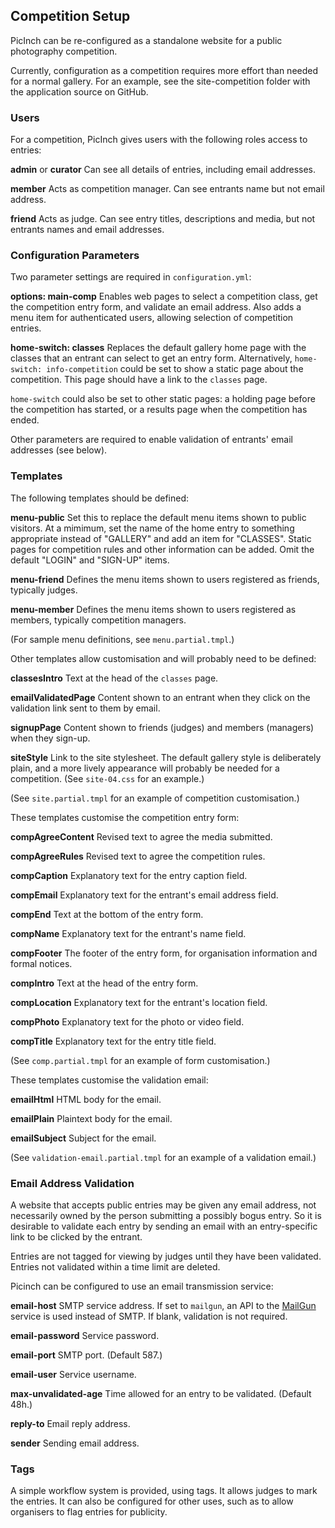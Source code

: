 ## Competition Setup
PicInch can be re-configured as a standalone website for a public photography competition.

Currently, configuration as a competition requires more effort than needed for a normal gallery. For an example, see the site-competition folder with the application source on GitHub.

### Users

For a competition, PicInch gives users with the following roles access to entries:

**admin** or **curator** Can see all details of entries, including email addresses.

**member** Acts as competition manager. Can see entrants name but not email address.

**friend** Acts as judge. Can see entry titles, descriptions and media, but not entrants names and email addresses.

### Configuration Parameters

Two parameter settings are required in `configuration.yml`:

**options: main-comp** Enables web pages to select a competition class, get the competition entry form, and validate an email address. Also adds a menu item for authenticated users, allowing selection of competition entries.

**home-switch: classes** Replaces the default gallery home page with the classes that an entrant can select to get an entry form. Alternatively, `home-switch: info-competition` could be set to show a static page about the competition. This page should have a link to the `classes` page.

`home-switch` could also be set to other static pages: a holding page before the competition has started, or a results page when the competition has ended.

Other parameters are required to enable validation of entrants' email addresses (see below).

### Templates
The following templates should be defined:

**menu-public** Set this to replace the default menu items shown to public visitors. At a mimimum, set the name of the home entry to something appropriate instead of "GALLERY" and add an item for "CLASSES". Static pages for competition rules and other information can be added.
Omit the default "LOGIN" and "SIGN-UP" items.

**menu-friend** Defines the menu items shown to users registered as friends, typically judges.

**menu-member** Defines the menu items shown to users registered as members, typically competition managers.

(For sample menu definitions, see `menu.partial.tmpl`.)

Other templates allow customisation and will probably need to be defined:

**classesIntro** Text at the head of the `classes` page.

**emailValidatedPage** Content shown to an entrant when they click on the validation link sent to them by email.

**signupPage** Content shown to friends (judges) and members (managers) when they sign-up.

**siteStyle** Link to the site stylesheet. The default gallery style is deliberately plain, and a more lively appearance will probably be needed for a competition. (See `site-04.css` for an example.)

(See `site.partial.tmpl` for an example of competition customisation.)

These templates customise the competition entry form:

**compAgreeContent** Revised text to agree the media submitted.

**compAgreeRules** Revised text to agree the competition rules.

**compCaption** Explanatory text for the entry caption field.

**compEmail** Explanatory text for the entrant's email address field.

**compEnd** Text at the bottom of the entry form.

**compName** Explanatory text for the entrant's name field.

**compFooter** The footer of the entry form, for organisation information and formal notices.

**compIntro** Text at the head of the entry form.

**compLocation** Explanatory text for the entrant's location field.

**compPhoto** Explanatory text for the photo or video field.

**compTitle** Explanatory text for the entry title field.

(See `comp.partial.tmpl` for an example of form customisation.)

These templates customise the validation email:

**emailHtml** HTML body for the email.

**emailPlain** Plaintext body for the email.

**emailSubject** Subject for the email.

(See `validation-email.partial.tmpl` for an example of a validation email.)

### Email Address Validation

A website that accepts public entries may be given any email address, not necessarily owned by the person submitting a possibly bogus entry. So it is desirable to validate each entry by sending an email with an entry-specific link to be clicked by the entrant.

Entries are not tagged for viewing by judges until they have been validated. Entries not validated within a time limit are deleted.

Picinch can be configured to use an email transmission service:

**email-host** SMTP service address. If set to `mailgun`, an API to the [MailGun][1] service is used instead of SMTP. If blank, validation is not required.

**email-password** Service password.

**email-port** SMTP port. (Default 587.)

**email-user** Service username.

**max-unvalidated-age** Time allowed for an entry to be validated. (Default 48h.) 

**reply-to** Email reply address.

**sender** Sending email address.

### Tags
A simple workflow system is provided, using tags. It allows judges to mark the entries.
It can also be configured for other uses, such as to allow organisers to flag entries for publicity.

[1]:    https://mailgun.com